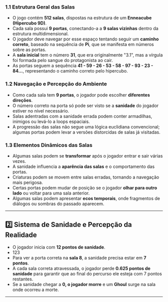 ### **1.1 Estrutura Geral das Salas**

- O jogo contém **512 salas**, dispostas na estrutura de um **Enneacube (Hipercubo 9D)**.
- Cada sala possui **9 portas**, conectando-a a **9 salas vizinhas** dentro da estrutura multidimensional.
- O jogador deve navegar por esse espaço tentando seguir um **caminho correto**, baseado na sequência de **Pi**, que se manifesta em números sobre as portas.
- A **sala inicial** tem o número **31**, que era originalmente "3.1", mas a vírgula foi formada pelo sangue do protagonista ao cair.
- As portas seguem a sequência **41 - 59 - 26 - 53 - 58 - 97 - 93 - 23 - 84...**, representando o caminho correto pelo hipercubo.

### **1.2 Navegação e Percepção do Ambiente**
- Como cada sala tem **9 portas**, o jogador pode escolher **diferentes direções**.
- O número correto na porta só pode ser visto se a **sanidade** do jogador estiver no nível necessário.
- Salas adentradas com a sanidade errada podem conter armadilhas, inimigos ou levá-lo a loops espaciais.
- A progressão das salas não segue uma lógica euclidiana convencional; algumas portas podem levar a versões distorcidas de salas já visitadas.

### **1.3 Elementos Dinâmicos das Salas**
- Algumas salas podem se **transformar** após o jogador entrar e sair várias vezes.
- A sanidade influencia a **aparência das salas** e o comportamento das portas.
- Criaturas podem se movem entre salas erradas, tornando a navegação mais perigosa.
- Certas portas podem mudar de posição se o jogador **olhar para outro lado** ou voltar para uma sala anterior.
- Algumas salas podem apresentar **ecos temporais**, onde fragmentos de diálogos ou sombras do passado aparecem.


---
## **2️⃣ Sistema de Sanidade e Percepção da Realidade**

- O jogador inicia com **12 pontos de sanidade**.
- 123
- Para ver a porta correta na **sala 8**, a sanidade precisa estar em **7 pontos**.
- A cada sala correta atravessada, o jogador perde **0.625 pontos de sanidade** para garantir que ao final do percurso ele esteja com 7 pontos restantes.
- Se a sanidade chegar a **0, o jogador morre** e um **Ghoul** surge na sala onde ocorreu a morte.

---